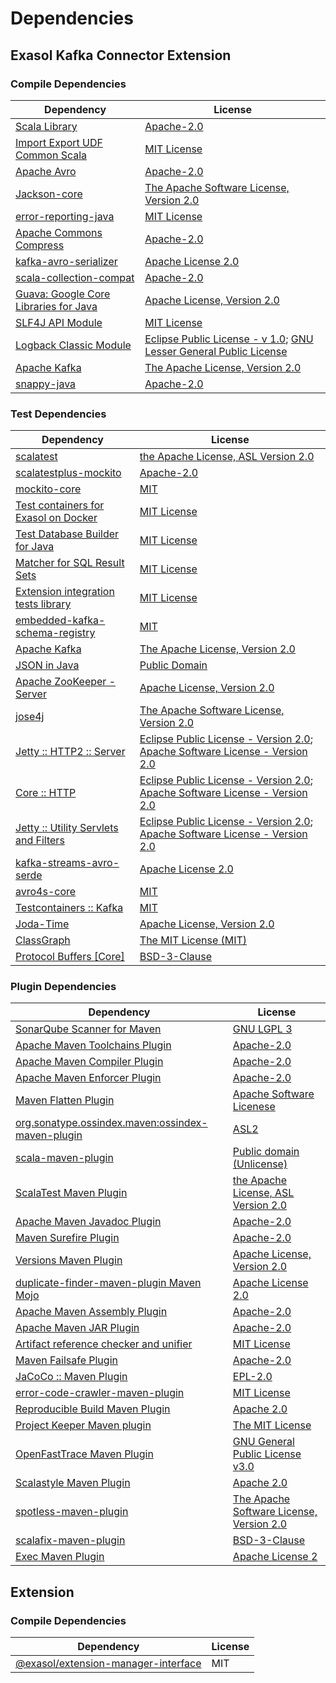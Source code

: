 <!-- @formatter:off -->
# Dependencies

## Exasol Kafka Connector Extension

### Compile Dependencies

| Dependency                                  | License                                                                       |
| ------------------------------------------- | ----------------------------------------------------------------------------- |
| [Scala Library][0]                          | [Apache-2.0][1]                                                               |
| [Import Export UDF Common Scala][2]         | [MIT License][3]                                                              |
| [Apache Avro][4]                            | [Apache-2.0][5]                                                               |
| [Jackson-core][6]                           | [The Apache Software License, Version 2.0][5]                                 |
| [error-reporting-java][7]                   | [MIT License][8]                                                              |
| [Apache Commons Compress][9]                | [Apache-2.0][5]                                                               |
| [kafka-avro-serializer][10]                 | [Apache License 2.0][11]                                                      |
| [scala-collection-compat][12]               | [Apache-2.0][1]                                                               |
| [Guava: Google Core Libraries for Java][13] | [Apache License, Version 2.0][14]                                             |
| [SLF4J API Module][15]                      | [MIT License][16]                                                             |
| [Logback Classic Module][17]                | [Eclipse Public License - v 1.0][18]; [GNU Lesser General Public License][19] |
| [Apache Kafka][20]                          | [The Apache License, Version 2.0][14]                                         |
| [snappy-java][21]                           | [Apache-2.0][22]                                                              |

### Test Dependencies

| Dependency                                  | License                                                                                |
| ------------------------------------------- | -------------------------------------------------------------------------------------- |
| [scalatest][23]                             | [the Apache License, ASL Version 2.0][24]                                              |
| [scalatestplus-mockito][25]                 | [Apache-2.0][24]                                                                       |
| [mockito-core][26]                          | [MIT][27]                                                                              |
| [Test containers for Exasol on Docker][28]  | [MIT License][29]                                                                      |
| [Test Database Builder for Java][30]        | [MIT License][31]                                                                      |
| [Matcher for SQL Result Sets][32]           | [MIT License][33]                                                                      |
| [Extension integration tests library][34]   | [MIT License][35]                                                                      |
| [embedded-kafka-schema-registry][36]        | [MIT][27]                                                                              |
| [Apache Kafka][20]                          | [The Apache License, Version 2.0][14]                                                  |
| [JSON in Java][37]                          | [Public Domain][38]                                                                    |
| [Apache ZooKeeper - Server][39]             | [Apache License, Version 2.0][5]                                                       |
| [jose4j][40]                                | [The Apache Software License, Version 2.0][14]                                         |
| [Jetty :: HTTP2 :: Server][41]              | [Eclipse Public License - Version 2.0][42]; [Apache Software License - Version 2.0][1] |
| [Core :: HTTP][43]                          | [Eclipse Public License - Version 2.0][42]; [Apache Software License - Version 2.0][1] |
| [Jetty :: Utility Servlets and Filters][44] | [Eclipse Public License - Version 2.0][42]; [Apache Software License - Version 2.0][1] |
| [kafka-streams-avro-serde][45]              | [Apache License 2.0][11]                                                               |
| [avro4s-core][46]                           | [MIT][27]                                                                              |
| [Testcontainers :: Kafka][47]               | [MIT][48]                                                                              |
| [Joda-Time][49]                             | [Apache License, Version 2.0][5]                                                       |
| [ClassGraph][50]                            | [The MIT License (MIT)][48]                                                            |
| [Protocol Buffers [Core]][51]               | [BSD-3-Clause][52]                                                                     |

### Plugin Dependencies

| Dependency                                              | License                                       |
| ------------------------------------------------------- | --------------------------------------------- |
| [SonarQube Scanner for Maven][53]                       | [GNU LGPL 3][54]                              |
| [Apache Maven Toolchains Plugin][55]                    | [Apache-2.0][5]                               |
| [Apache Maven Compiler Plugin][56]                      | [Apache-2.0][5]                               |
| [Apache Maven Enforcer Plugin][57]                      | [Apache-2.0][5]                               |
| [Maven Flatten Plugin][58]                              | [Apache Software Licenese][5]                 |
| [org.sonatype.ossindex.maven:ossindex-maven-plugin][59] | [ASL2][14]                                    |
| [scala-maven-plugin][60]                                | [Public domain (Unlicense)][61]               |
| [ScalaTest Maven Plugin][62]                            | [the Apache License, ASL Version 2.0][24]     |
| [Apache Maven Javadoc Plugin][63]                       | [Apache-2.0][5]                               |
| [Maven Surefire Plugin][64]                             | [Apache-2.0][5]                               |
| [Versions Maven Plugin][65]                             | [Apache License, Version 2.0][5]              |
| [duplicate-finder-maven-plugin Maven Mojo][66]          | [Apache License 2.0][11]                      |
| [Apache Maven Assembly Plugin][67]                      | [Apache-2.0][5]                               |
| [Apache Maven JAR Plugin][68]                           | [Apache-2.0][5]                               |
| [Artifact reference checker and unifier][69]            | [MIT License][70]                             |
| [Maven Failsafe Plugin][71]                             | [Apache-2.0][5]                               |
| [JaCoCo :: Maven Plugin][72]                            | [EPL-2.0][42]                                 |
| [error-code-crawler-maven-plugin][73]                   | [MIT License][74]                             |
| [Reproducible Build Maven Plugin][75]                   | [Apache 2.0][14]                              |
| [Project Keeper Maven plugin][76]                       | [The MIT License][77]                         |
| [OpenFastTrace Maven Plugin][78]                        | [GNU General Public License v3.0][79]         |
| [Scalastyle Maven Plugin][80]                           | [Apache 2.0][11]                              |
| [spotless-maven-plugin][81]                             | [The Apache Software License, Version 2.0][5] |
| [scalafix-maven-plugin][82]                             | [BSD-3-Clause][52]                            |
| [Exec Maven Plugin][83]                                 | [Apache License 2][5]                         |

## Extension

### Compile Dependencies

| Dependency                                | License |
| ----------------------------------------- | ------- |
| [@exasol/extension-manager-interface][84] | MIT     |

[0]: https://www.scala-lang.org/
[1]: https://www.apache.org/licenses/LICENSE-2.0
[2]: https://github.com/exasol/import-export-udf-common-scala/
[3]: https://github.com/exasol/import-export-udf-common-scala/blob/main/LICENSE
[4]: https://avro.apache.org
[5]: https://www.apache.org/licenses/LICENSE-2.0.txt
[6]: https://github.com/FasterXML/jackson-core
[7]: https://github.com/exasol/error-reporting-java/
[8]: https://github.com/exasol/error-reporting-java/blob/main/LICENSE
[9]: https://commons.apache.org/proper/commons-compress/
[10]: http://confluent.io/kafka-avro-serializer
[11]: http://www.apache.org/licenses/LICENSE-2.0.html
[12]: http://www.scala-lang.org/
[13]: https://github.com/google/guava
[14]: http://www.apache.org/licenses/LICENSE-2.0.txt
[15]: http://www.slf4j.org
[16]: http://www.opensource.org/licenses/mit-license.php
[17]: http://logback.qos.ch/logback-classic
[18]: http://www.eclipse.org/legal/epl-v10.html
[19]: http://www.gnu.org/licenses/old-licenses/lgpl-2.1.html
[20]: https://kafka.apache.org
[21]: https://github.com/xerial/snappy-java
[22]: https://www.apache.org/licenses/LICENSE-2.0.html
[23]: http://www.scalatest.org
[24]: http://www.apache.org/licenses/LICENSE-2.0
[25]: https://github.com/scalatest/scalatestplus-mockito
[26]: https://github.com/mockito/mockito
[27]: https://opensource.org/licenses/MIT
[28]: https://github.com/exasol/exasol-testcontainers/
[29]: https://github.com/exasol/exasol-testcontainers/blob/main/LICENSE
[30]: https://github.com/exasol/test-db-builder-java/
[31]: https://github.com/exasol/test-db-builder-java/blob/main/LICENSE
[32]: https://github.com/exasol/hamcrest-resultset-matcher/
[33]: https://github.com/exasol/hamcrest-resultset-matcher/blob/main/LICENSE
[34]: https://github.com/exasol/extension-manager/
[35]: https://github.com/exasol/extension-manager/blob/main/LICENSE
[36]: https://github.com/embeddedkafka/embedded-kafka-schema-registry
[37]: https://github.com/douglascrockford/JSON-java
[38]: https://github.com/stleary/JSON-java/blob/master/LICENSE
[39]: http://zookeeper.apache.org/zookeeper
[40]: https://bitbucket.org/b_c/jose4j/
[41]: https://jetty.org/http2-parent/http2-server
[42]: https://www.eclipse.org/legal/epl-2.0/
[43]: https://jetty.org/jetty-core/jetty-http
[44]: https://jetty.org/jetty-servlets
[45]: http://confluent.io/kafka-streams-avro-serde
[46]: https://github.com/sksamuel/avro4s
[47]: https://java.testcontainers.org
[48]: http://opensource.org/licenses/MIT
[49]: https://www.joda.org/joda-time/
[50]: https://github.com/classgraph/classgraph
[51]: https://developers.google.com/protocol-buffers/protobuf-java/
[52]: https://opensource.org/licenses/BSD-3-Clause
[53]: http://sonarsource.github.io/sonar-scanner-maven/
[54]: http://www.gnu.org/licenses/lgpl.txt
[55]: https://maven.apache.org/plugins/maven-toolchains-plugin/
[56]: https://maven.apache.org/plugins/maven-compiler-plugin/
[57]: https://maven.apache.org/enforcer/maven-enforcer-plugin/
[58]: https://www.mojohaus.org/flatten-maven-plugin/
[59]: https://sonatype.github.io/ossindex-maven/maven-plugin/
[60]: http://github.com/davidB/scala-maven-plugin
[61]: http://unlicense.org/
[62]: https://www.scalatest.org/user_guide/using_the_scalatest_maven_plugin
[63]: https://maven.apache.org/plugins/maven-javadoc-plugin/
[64]: https://maven.apache.org/surefire/maven-surefire-plugin/
[65]: https://www.mojohaus.org/versions/versions-maven-plugin/
[66]: https://basepom.github.io/duplicate-finder-maven-plugin
[67]: https://maven.apache.org/plugins/maven-assembly-plugin/
[68]: https://maven.apache.org/plugins/maven-jar-plugin/
[69]: https://github.com/exasol/artifact-reference-checker-maven-plugin/
[70]: https://github.com/exasol/artifact-reference-checker-maven-plugin/blob/main/LICENSE
[71]: https://maven.apache.org/surefire/maven-failsafe-plugin/
[72]: https://www.jacoco.org/jacoco/trunk/doc/maven.html
[73]: https://github.com/exasol/error-code-crawler-maven-plugin/
[74]: https://github.com/exasol/error-code-crawler-maven-plugin/blob/main/LICENSE
[75]: http://zlika.github.io/reproducible-build-maven-plugin
[76]: https://github.com/exasol/project-keeper/
[77]: https://github.com/exasol/project-keeper/blob/main/LICENSE
[78]: https://github.com/itsallcode/openfasttrace-maven-plugin
[79]: https://www.gnu.org/licenses/gpl-3.0.html
[80]: http://www.scalastyle.org
[81]: https://github.com/diffplug/spotless
[82]: https://github.com/evis/scalafix-maven-plugin
[83]: https://www.mojohaus.org/exec-maven-plugin
[84]: https://registry.npmjs.org/@exasol/extension-manager-interface/-/extension-manager-interface-0.4.1.tgz
